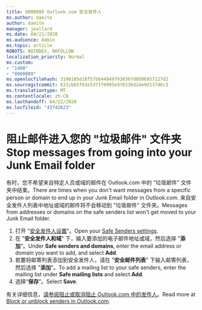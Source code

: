 ```yaml
---
title: 8000089 Outlook.com 安全发件人
ms.author: daeite
author: daeite
manager: joallard
ms.date: 04/21/2020
ms.audience: Admin
ms.topic: article
ROBOTS: NOINDEX, NOFOLLOW
localization_priority: Normal
ms.custom:
- "1400"
- "8000089"
ms.openlocfilehash: 3196105d10f57b6448497938367d0506957127d2
ms.sourcegitcommit: 631cbb5f03e5371f0995e976536d24e9d13746c3
ms.translationtype: MT
ms.contentlocale: zh-CN
ms.lasthandoff: 04/22/2020
ms.locfileid: "43743623"
---
```

# <a name="stop-messages-from-going-into-your-junk-email-folder"></a><span data-ttu-id="6304d-102">阻止邮件进入您的 "垃圾邮件" 文件夹</span><span class="sxs-lookup"><span data-stu-id="6304d-102">Stop messages from going into your Junk Email folder</span></span>

<span data-ttu-id="6304d-103">有时，您不希望来自特定人员或域的邮件在 Outlook.com 中的 "垃圾邮件" 文件夹中结束。</span><span class="sxs-lookup"><span data-stu-id="6304d-103">There are times when you don't want messages from a specific person or domain to end up in your Junk Email folder in Outlook.com.</span></span> <span data-ttu-id="6304d-104">来自安全发件人列表中地址或域的邮件将不会移动到 "垃圾邮件" 文件夹。</span><span class="sxs-lookup"><span data-stu-id="6304d-104">Messages from addresses or domains on the safe senders list won't get moved to your Junk Email folder.</span></span>

1. <span data-ttu-id="6304d-105">打开 "[安全发件人设置](https://go.microsoft.com/fwlink/?linkid=2035804)"。</span><span class="sxs-lookup"><span data-stu-id="6304d-105">Open your [Safe Senders settings](https://go.microsoft.com/fwlink/?linkid=2035804).</span></span>
2. <span data-ttu-id="6304d-106">在 "**安全发件人和域**" 下，输入要添加的电子邮件地址或域，然后选择 "**添加**"。</span><span class="sxs-lookup"><span data-stu-id="6304d-106">Under **Safe senders and domains**, enter the email address or domain you want to add, and select **Add**.</span></span>
3. <span data-ttu-id="6304d-107">若要将邮寄列表添加到安全发件人，请在 "**安全邮件列表**" 下输入邮寄列表，然后选择 "**添加**"。</span><span class="sxs-lookup"><span data-stu-id="6304d-107">To add a mailing list to your safe senders, enter the mailing list under **Safe mailing lists** and select **Add**.</span></span>
4. <span data-ttu-id="6304d-108">选择“**保存**”。</span><span class="sxs-lookup"><span data-stu-id="6304d-108">Select **Save**.</span></span>

<span data-ttu-id="6304d-109">有关详细信息，[请参阅阻止或取消阻止 Outlook.com 中的发件人](https://support.office.com/article/afba1c94-77bb-4f50-8b85-057cf52f4d5e?wt.mc_id=Office_Outlook_com_Alchemy)。</span><span class="sxs-lookup"><span data-stu-id="6304d-109">Read more at [Block or unblock senders in Outlook.com](https://support.office.com/article/afba1c94-77bb-4f50-8b85-057cf52f4d5e?wt.mc_id=Office_Outlook_com_Alchemy).</span></span>
